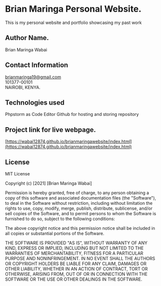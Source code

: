 # Brian Maringa Personal Website.

This is my personal website and portfolio showcasing my past work

## Author Name.

Brian Maringa Wabai

## Contact Information
[brianmaringa19@gmail.com](mailto:brianmaringa19@gmail.com)<br>
101377-00101<br>
NAIROBI, KENYA.

## Technologies used
Phpstorm as Code Editor
Github for hosting and storing repository

## Project link for live webpage.
[https://wabai12874.github.io/brianmaringawebsite/index.html](https://wabai12874.github.io/brianmaringawebsite/index.html)


## License
MIT License

Copyright (c) [2021] [Brian Maringa Wabai]

Permission is hereby granted, free of charge, to any person obtaining a copy
of this software and associated documentation files (the "Software"), to deal
in the Software without restriction, including without limitation the rights
to use, copy, modify, merge, publish, distribute, sublicense, and/or sell
copies of the Software, and to permit persons to whom the Software is
furnished to do so, subject to the following conditions:

The above copyright notice and this permission notice shall be included in all
copies or substantial portions of the Software.

THE SOFTWARE IS PROVIDED "AS IS", WITHOUT WARRANTY OF ANY KIND, EXPRESS OR
IMPLIED, INCLUDING BUT NOT LIMITED TO THE WARRANTIES OF MERCHANTABILITY,
FITNESS FOR A PARTICULAR PURPOSE AND NONINFRINGEMENT. IN NO EVENT SHALL THE
AUTHORS OR COPYRIGHT HOLDERS BE LIABLE FOR ANY CLAIM, DAMAGES OR OTHER
LIABILITY, WHETHER IN AN ACTION OF CONTRACT, TORT OR OTHERWISE, ARISING FROM,
OUT OF OR IN CONNECTION WITH THE SOFTWARE OR THE USE OR OTHER DEALINGS IN THE
SOFTWARE.